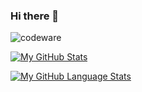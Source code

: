 ### Hi there 👋
<img src='https://www.codewars.com/users/codingMustache/badges/large' alt='codeware'/>


[![My GitHub Stats](https://github-readme-stats.vercel.app/api/?username=codingMustache&count_private=true&theme=tokyonight&showicons=true)]()

[![My GitHub Language Stats](https://github-readme-stats.vercel.app/api/top-langs/?username=codingMustache&langs_count=5&theme=tokyonight)]()

<!--
**codingMustache/codingMustache** is a ✨ _special_ ✨ repository because its `README.md` (this file) appears on your GitHub profile.

Here are some ideas to get you started:

- 🔭 I’m currently working on ...
- 🌱 I’m currently learning ...
- 👯 I’m looking to collaborate on ...
- 🤔 I’m looking for help with ...
- 💬 Ask me about ...
- 📫 How to reach me: ...
- 😄 Pronouns: ...
- ⚡ Fun fact: ...
-->
